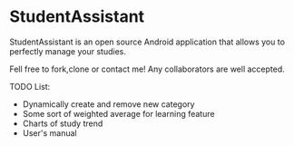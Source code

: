 StudentAssistant
================

StudentAssistant is an open source Android application that allows you to perfectly manage your studies.

Fell free to fork,clone or contact me!
Any collaborators are well accepted.

TODO List:

- Dynamically create and remove new category
- Some sort of weighted average for learning feature
- Charts of study trend
- User's manual


